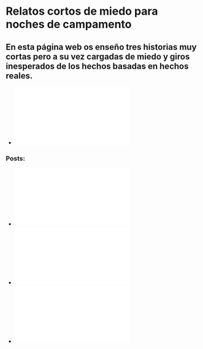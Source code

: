 # Relatos cortos de miedo para noches de campamento

## En esta página web os enseño tres historias muy cortas pero a su vez cargadas de miedo y giros inesperados de los hechos basadas en hechos reales.

- ![Una niña asustada en su cuarto](/images/niña_cagada_del_miedo.md)

### Posts:

- ![El desafío del cememnterio](/posts/El_desafío_del_cementerio.md)
- ![La cosa](/posts/La_cosa.md)
- ![La mano huesuda](/posts/La_mano_huesuda.md)